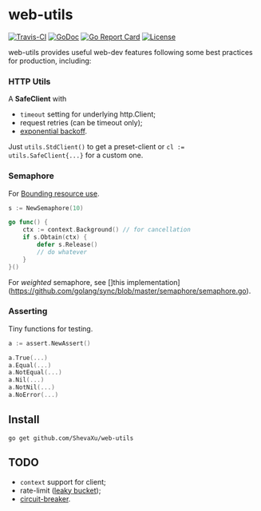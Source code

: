 # web-utils 

[![Travis-CI](https://api.travis-ci.org/ShevaXu/web-utils.svg)](https://api.travis-ci.org/ShevaXu/web-utils)
[![GoDoc](https://godoc.org/github.com/ShevaXu/web-utils?status.svg)](https://godoc.org/github.com/ShevaXu/web-utils)
[![Go Report Card](https://goreportcard.com/badge/github.com/ShevaXu/web-utils)](https://goreportcard.com/report/github.com/ShevaXu/web-utils)
[![License](https://img.shields.io/badge/License-MIT-blue.svg)](https://choosealicense.com/licenses/mit/)

web-utils provides useful web-dev features following some best practices for production, including:

### HTTP Utils

A **SafeClient** with

* `timeout` setting for underlying http.Client;
* request retries (can be timeout only);
* [exponential backoff](https://en.wikipedia.org/wiki/Exponential_backoff).

Just `utils.StdClient()` to get a preset-client or `cl := utils.SafeClient{...}` for a custom one.

### Semaphore

For [Bounding resource use](https://github.com/golang/go/wiki/BoundingResourceUse).

```go
s := NewSemaphore(10)

go func() {
    ctx := context.Background() // for cancellation
    if s.Obtain(ctx) {
        defer s.Release()
        // do whatever 
    }
}()
```

For *weighted* semaphore, see []this implementation](https://github.com/golang/sync/blob/master/semaphore/semaphore.go).

### Asserting

Tiny functions for testing.

```go
a := assert.NewAssert()

a.True(...)
a.Equal(...)
a.NotEqual(...)
a.Nil(...)
a.NotNil(...)
a.NoError(...)
```

## Install

```
go get github.com/ShevaXu/web-utils
```

## TODO

* `context` support for client;
* rate-limit ([leaky bucket](https://en.wikipedia.org/wiki/Leaky_bucket));
* [circuit-breaker](https://martinfowler.com/bliki/CircuitBreaker.html).